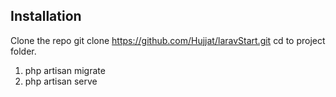 
## Installation
Clone the repo git clone https://github.com/Hujjat/laravStart.git
cd to project folder.
1. php artisan migrate
2. php artisan serve

